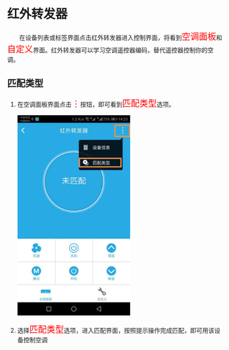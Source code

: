 # 红外转发器

&emsp;&emsp;在设备列表或标签界面点击红外转发器进入控制界面，将看到<font style='color:#ff0000;font-size:20px'>空调面板</font>和<font style='color:#ff0000;font-size:20px'>自定义</font>界面。红外转发器可以学习空调遥控器编码，替代遥控器控制你的空调。

## 匹配类型 ##

1. 在空调面板界面点击<font style='color:#ff0000;font-size:20px'>⋮</font>按钮，即可看到<font style='color:#ff0000;font-size:20px'>匹配类型</font>选项。

	<img src="../images/MacBee/红外转发器/匹配类型.png" width = "262" height = "465">
	
2. 选择<font style='color:#ff0000;font-size:20px'>匹配类型</font>选项，进入匹配界面，按照提示操作完成匹配，即可用该设备控制空调